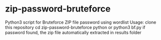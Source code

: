 # zip-password-bruteforce
Python3 script for Bruteforce ZIP file password using wordlist
Usage:
clone this repository
cd zip-password-bruteforce
python or python3 bf.py
if password found, the zip file automatically extracted in results folder
